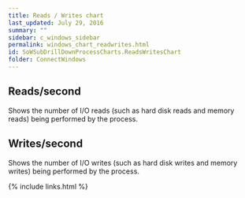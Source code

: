 ```yaml
---
title: Reads / Writes chart
last_updated: July 29, 2016
summary: ""
sidebar: c_windows_sidebar
permalink: windows_chart_readwrites.html
id: SoWSubDrillDownProcessCharts.ReadsWritesChart
folder: ConnectWindows
---
```


## Reads/second

Shows the number of I/O reads (such as hard disk reads and memory reads) being performed by the process.

## Writes/second

Shows the number of I/O writes (such as hard disk writes and memory writes) being performed by the process.


{% include links.html %}

